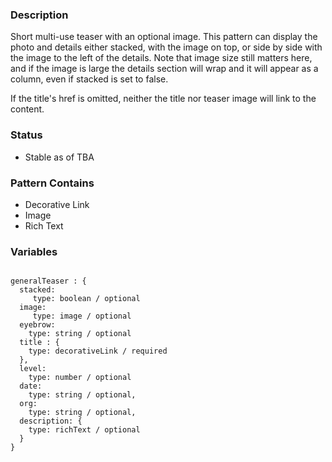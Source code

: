 ### Description
Short multi-use teaser with an optional image. This pattern can display the photo and details either stacked, with the 
image on top, or side by side with the image to the left of the details. Note that image size still matters here, and if 
the image is large the details section will wrap and it will appear as a column, even if stacked is set to false. 

If the title's href is omitted, neither the title nor teaser image will link to the content.

### Status
* Stable as of TBA

### Pattern Contains
* Decorative Link
* Image
* Rich Text


### Variables
~~~

generalTeaser : {
  stacked:
     type: boolean / optional
  image:
     type: image / optional
  eyebrow: 
    type: string / optional
  title : {
    type: decorativeLink / required
  },
  level:
    type: number / optional
  date: 
    type: string / optional,
  org: 
    type: string / optional,
  description: {
    type: richText / optional
  }
}
~~~
